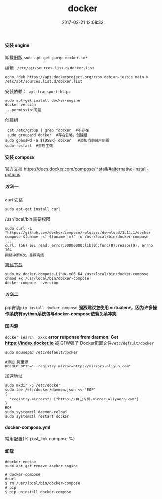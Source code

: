 ﻿---
title: docker
date: 2017-02-21 12:08:32
tags:
 - install
 - docker-engine
 - docker compose
categories:
 - linux
 - debian
 - docker
---
#### 安装 engine
卸载旧版
`sudo apt-get purge docker.io*`

编辑 ` /etc/apt/sources.list.d/docker.list`
```
echo 'deb https://apt.dockerproject.org/repo debian-jessie main'> /etc/apt/sources.list.d/docker.list
```
安装依赖：` apt-transport-https`

```
sudo apt-get install docker-engine
docker version
...permission问题
```
创建组
```
 cat /etc/group | grep ^docker  #不存在
 sudo groupadd docker  #存在忽略，创建组
sudo gpasswd -a ${USER} docker   #添加当前用户到组
sudo restart  #重启生效
```

#### 安装 compose
官方文档 https://docs.docker.com/compose/install/#alternative-install-options

##### 方法一
curl 安装
```
sudo apt-get install curl
```
/usr/local/bin 需要权限
```
sudo curl -L "https://github.com/docker/compose/releases/download/1.11.1/docker-compose-$(uname -s)-$(uname -m)" -o /usr/local/bin/docker-compose
..... 
curl: (56) SSL read: error:00000000:lib(0):func(0):reason(0), errno 104
网络中断n次，推荐离线
```
[离线下载](https://dl.bintray.com/docker-compose/master/)
```
sudo mv docker-compose-Linux-x86_64 /usr/local/bin/docker-compose
chmod +x /usr/local/bin/docker-compose
docker-compose --version
```

##### 方法二
pip安装`pip install docker-compose`
**强烈建议您使用 virtualenv，因为许多操作系统有python系统包与docker-compose依赖关系冲突**


####  国内源
`docker search  xxxx` 
**error response from daemon: Get https://index.docker.io**
被 GFW强了
Docker配置文件`/etc/default/docker`
```
sudo mousepad /etc/default/docker

#添加 阿里源
DOCKER_OPTS="--registry-mirror=http://mirrors.aliyun.com"
```
加速地址
```
sudo mkdir -p /etc/docker
sudo tee /etc/docker/daemon.json <<-'EOF'
{
  "registry-mirrors": ["https://自己专属.mirror.aliyuncs.com"]
}
EOF
sudo systemctl daemon-reload
sudo systemctl restart docker
```
#### docker-compose.yml
常用配置{% post_link  compose %}

#### 卸载
```
#docker-engine
sudo apt-get remove docker-engine

# docker-compose 
#curl
$ rm /usr/local/bin/docker-compose
# pip
$ pip uninstall docker-compose
```